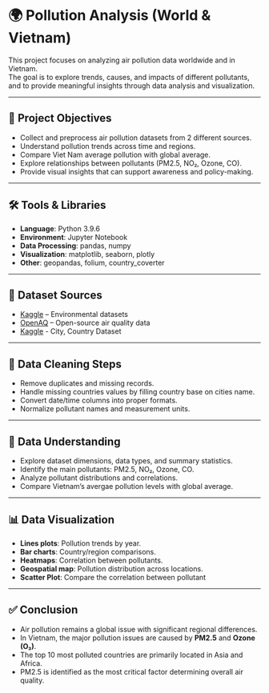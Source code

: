 # 🌍 Pollution Analysis (World & Vietnam)

This project focuses on analyzing air pollution data worldwide and in Vietnam.  
The goal is to explore trends, causes, and impacts of different pollutants, and to provide meaningful insights through data analysis and visualization.

---

## 📌 Project Objectives
- Collect and preprocess air pollution datasets from 2 different sources.  
- Understand pollution trends across time and regions.
- Compare Viet Nam average pollution with global average.
- Explore relationships between pollutants (PM2.5, NO₂, Ozone, CO).  
- Provide visual insights that can support awareness and policy-making.


---

## 🛠️ Tools & Libraries
- **Language**: Python 3.9.6
- **Environment**: Jupyter Notebook  
- **Data Processing**: pandas, numpy
- **Visualization**: matplotlib, seaborn, plotly  
- **Other**: geopandas, folium, country_coverter


---

## 📜 Dataset Sources
- [Kaggle](https://www.kaggle.com/datasets/hasibalmuzdadid/global-air-pollution-dataset) – Environmental datasets  
- [OpenAQ](https://openaq.org) – Open-source air quality data
- [Kaggle](https://www.kaggle.com/datasets/juanmah/world-cities) - City, Country Dataset

---

## 🧹 Data Cleaning Steps
- Remove duplicates and missing records.  
- Handle missing countries values by filling country base on cities name.  
- Convert date/time columns into proper formats.  
- Normalize pollutant names and measurement units.  

---

## 🔎 Data Understanding
- Explore dataset dimensions, data types, and summary statistics.  
- Identify the main pollutants: PM2.5, NO₂, Ozone, CO.
- Analyze pollutant distributions and correlations.  
- Compare Vietnam’s avergae pollution levels with global average.

---


## 📊 Data Visualization
- **Lines plots**: Pollution trends by year.
- **Bar charts**: Country/region comparisons.  
- **Heatmaps**: Correlation between pollutants.  
- **Geospatial map**: Pollution distribution across locations.
- **Scatter Plot**: Compare the correlation between pollutant

---
## ✅ Conclusion
- Air pollution remains a global issue with significant regional differences.  
- In Vietnam, the major pollution issues are caused by **PM2.5** and **Ozone (O₃)**.
- The top 10 most polluted countries are primarily located in Asia and Africa. 
- PM2.5 is identified as the most critical factor determining overall air quality.  


